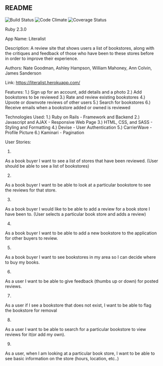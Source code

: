 ## README
![Build Status](https://codeship.com/projects/6c243d20-dcca-0133-3593-0a7d4da1657a/status?branch=master)
![Code Climate](https://codeclimate.com/github/N8Goodman/book_store_app.png)
![Coverage Status](https://coveralls.io/repos/N8Goodman/book_store_app/badge.png)


Ruby 2.3.0

App Name: Literalist

Description: A review site that shows users a list of bookstores, along with the critiques and feedback of those who have been to these stores before in order to improve their experience.

Authors: Nate Goodman, Ashley Hampson, William Mahoney, Ann Colvin, James Sanderson

Link: https://literalist.herokuapp.com/

Features:
1.) Sign up for an account, add details and a photo
2.) Add bookstores to be reviewed
3.) Rate and review existing bookstores
4.) Upvote or downvote reviews of other users
5.) Search for bookstores
6.) Receive emails when a bookstore added or owned is reviewed

Technologies Used:
1.) Ruby on Rails - Framework and Backend
2.) Javascript and AJAX - Responsive Web Page
3.) HTML, CSS, and SASS - Styling and Formatting
4.) Devise - User Authentication
5.) CarrierWave - Profile Picture
6.) Kaminari - Pagination

User Stories:

1)
As a book buyer I want to see a list of stores that have been reviewed. (User should be able to see a list of bookstores)

2)
As a book buyer I want to be able to look at a particular bookstore to see the reviews for that store.

3)
As a book buyer I would like to be able to add a review for a book store I have been to. (User selects a particular book store and adds a review)

4)
As a book buyer I want to be able to add a new bookstore to the application for other buyers to review.

5)
As a book buyer I want to see bookstores in my area so I can decide where to buy my books.

6)
As a user I want to be able to give feedback (thumbs up or down) for posted reviews.

7)
As a user if I see a bookstore that does not exist, I want to be able to flag the bookstore for removal

8)
As a user I want to be able to search for a particular bookstore to view reviews for it(or add my own).

9)
As a user, when I am looking at a particular book store, I want to be able to see basic information on the store (hours, location, etc..)
